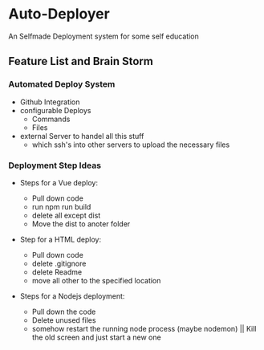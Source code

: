 # Auto-Deployer
An Selfmade Deployment system for some self education

## Feature List and Brain Storm

### Automated Deploy System
- Github Integration
- configurable Deploys
	- Commands
	- Files
- external Server to handel all this stuff
	- which ssh's into other servers to upload the necessary files

### Deployment Step Ideas
* Steps for a Vue deploy:
    - Pull down code
    - run npm run build
    - delete all except dist
    - Move the dist to anoter folder

* Step for a HTML deploy:
    - Pull down code
    - delete .gitignore 
    - delete Readme
    - move all other to the specified location

* Steps for a Nodejs deployment:
    - Pull down the code
    - Delete unused files
    - somehow restart the running node process (maybe nodemon) || Kill the old screen and just start a new one
